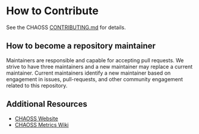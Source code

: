 # How to Contribute

See the CHAOSS [CONTRIBUTING.md][contrib] for details.

[contrib]: https://github.com/chaoss/governance/blob/master/CONTRIBUTING.md

## How to become a repository maintainer
Maintainers are responsible and capable for accepting pull requests.
We strive to have three maintainers and a new maintainer may replace a current maintainer.
Current maintainers identify a new maintainer based on engagement in issues, pull-requests, and other community engagement related to this repository.


## Additional Resources

* [CHAOSS Website][chaoss]
* [CHAOSS Metrics Wiki][wiki]


[chaoss]: https://chaoss.community/
[wiki]: https://wiki.linuxfoundation.org/chaoss/metrics
